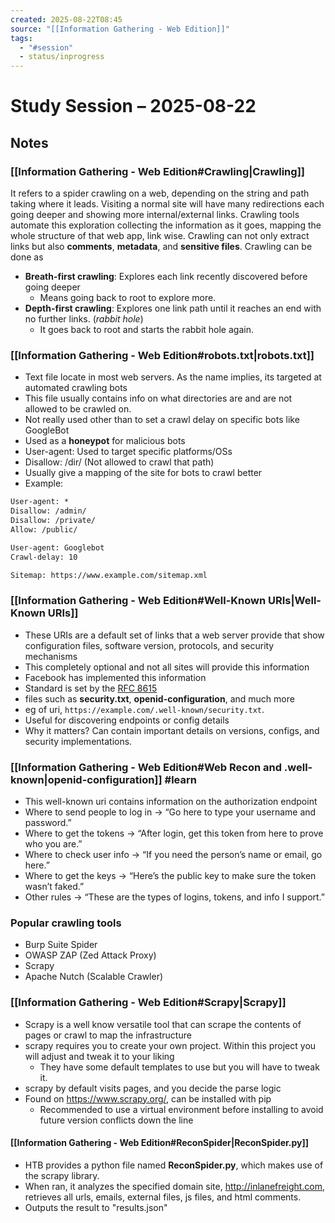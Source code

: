 ```yaml
---
created: 2025-08-22T08:45
source: "[[Information Gathering - Web Edition]]"
tags:
  - "#session"
  - status/inprogress
---
```

# Study Session – 2025-08-22

## Notes
### [[Information Gathering - Web Edition#Crawling|Crawling]]
It refers to a spider crawling on a web, depending on the string and path taking where it leads. Visiting a normal site will have many redirections each going deeper and showing more internal/external links. Crawling tools automate this exploration collecting the information as it goes, mapping the whole structure of that web app, link wise. Crawling can not only extract links but also **comments**, **metadata**, and **sensitive files**.
Crawling can be done as
- **Breath-first crawling**: Explores each link recently discovered before going deeper
	- Means going back to root to explore more. 
- **Depth-first crawling**: Explores one link path until it reaches an end with no further links. (*rabbit hole*)
	- It goes back to root and starts the rabbit hole again.

### [[Information Gathering - Web Edition#robots.txt|robots.txt]]
- Text file locate in most web servers. As the name implies, its targeted at automated crawling bots
- This file usually contains info on what directories are and are not allowed to be crawled on.
- Not really used other than to set a crawl delay on specific bots like GoogleBot
- Used as a **honeypot** for malicious bots
- User-agent: Used to target specific platforms/OSs
- Disallow: /dir/ (Not allowed to crawl that path)
- Usually give a mapping of the site for bots to crawl better
- Example:
```txt
User-agent: *
Disallow: /admin/
Disallow: /private/
Allow: /public/

User-agent: Googlebot
Crawl-delay: 10

Sitemap: https://www.example.com/sitemap.xml
```

### [[Information Gathering - Web Edition#Well-Known URIs|Well-Known URIs]]
- These URIs are a default set of links that a web server provide that show configuration files, software version, protocols, and security mechanisms
- This completely optional and not all sites will provide this information
- Facebook has implemented this information
- Standard is set by the [RFC 8615](https://datatracker.ietf.org/doc/html/rfc8615)
- files such as **security.txt**, **openid-configuration**, and much more
- eg of uri, `https://example.com/.well-known/security.txt`.
- Useful for discovering endpoints or config details
- Why it matters? Can contain important details on versions, configs, and security implementations.

### [[Information Gathering - Web Edition#Web Recon and .well-known|openid-configuration]] #learn
- This well-known uri contains information on the authorization endpoint
- Where to send people to log in → “Go here to type your username and password.”
- Where to get the tokens → “After login, get this token from here to prove who you are.”
- Where to check user info → “If you need the person’s name or email, go here.”
- Where to get the keys → “Here’s the public key to make sure the token wasn’t faked.”
- Other rules → “These are the types of logins, tokens, and info I support.”
### Popular crawling tools
- Burp Suite Spider
- OWASP ZAP (Zed Attack Proxy)
- Scrapy
- Apache Nutch (Scalable Crawler)

### [[Information Gathering - Web Edition#Scrapy|Scrapy]]
- Scrapy is a well know versatile tool that can scrape the contents of pages or crawl to map the infrastructure
- scrapy requires you to create your own project. Within this project you will adjust and tweak it to your liking
	- They have some default templates to use but you will have to tweak it.
- scrapy by default visits pages, and you decide the parse logic
- Found on https://www.scrapy.org/, can be installed with pip
	- Recommended to use a virtual environment before installing to avoid future version conflicts down the line
#### [[Information Gathering - Web Edition#ReconSpider|ReconSpider.py]]
- HTB provides a python file named **ReconSpider.py**, which makes use of the scrapy library.
- When ran, it analyzes the specified domain site, http://inlanefreight.com, retrieves all urls, emails, external files, js files, and html comments.
- Outputs the result to "results.json"
